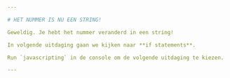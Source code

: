 ```yaml
---

# HET NUMMER IS NU EEN STRING!

Geweldig. Je hebt het nummer veranderd in een string!

In volgende uitdaging gaan we kijken naar **if statements**.

Run `javascripting` in de console om de volgende uitdaging te kiezen.

---
```

